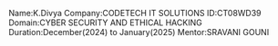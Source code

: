 Name:K.Divya
Company:CODETECH IT SOLUTIONS 
ID:CT08WD39
Domain:CYBER SECURITY AND ETHICAL HACKING
Duration:December(2024) to January(2025)
Mentor:SRAVANI GOUNI
